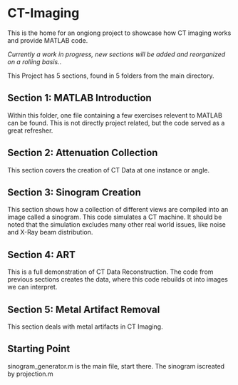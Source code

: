 # CT-Imaging
This is the home for an ongiong project to showcase how CT imaging works and provide MATLAB code.

<em>Currently a work in progress, new sections will be added and reorganized on a rolling basis.</em>.

This Project has 5 sections, found in 5 folders from the main directory.

## Section 1: MATLAB Introduction

Within this folder, one file containing a few exercises relevent to MATLAB can be found. This is not directly project related, but the code served as a great refresher.

## Section 2: Attenuation Collection

This section covers the creation of CT Data at one instance or angle. 

## Section 3: Sinogram Creation

This section shows how a collection of different views are compiled into an image called a sinogram. This code simulates a CT machine. It should be noted that the simulation excludes many other real world issues, like noise and X-Ray beam distribution.

## Section 4: ART

This is a full demonstration of CT Data Reconstruction. The code from previous sections creates the data, where this code rebuilds ot into images we can interpret.

## Section 5: Metal Artifact Removal

This section deals with metal artifacts in CT Imaging. 




## Starting Point

sinogram_generator.m is the main file, start there. The sinogram iscreated by projection.m




